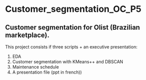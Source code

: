 # Customer_segmentation_OC_P5
## Customer segmentation for Olist (Brazilian marketplace).  
This project consists if three scripts + an executive presentation:  
1. EDA  
2. Customer segmentation with KMeans++ and DBSCAN  
3. Maintenance schedule  
4. A presentation file (ppt in french))
